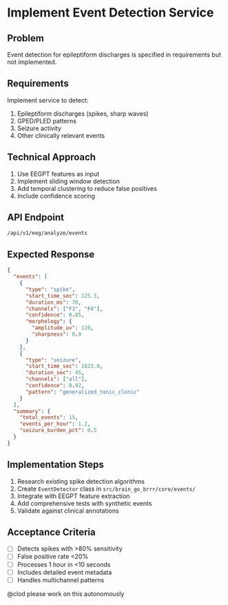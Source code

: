# Implement Event Detection Service

## Problem
Event detection for epileptiform discharges is specified in requirements but not implemented.

## Requirements
Implement service to detect:
1. Epileptiform discharges (spikes, sharp waves)
2. GPED/PLED patterns
3. Seizure activity
4. Other clinically relevant events

## Technical Approach
1. Use EEGPT features as input
2. Implement sliding window detection
3. Add temporal clustering to reduce false positives
4. Include confidence scoring

## API Endpoint
`/api/v1/eeg/analyze/events`

## Expected Response
```json
{
  "events": [
    {
      "type": "spike",
      "start_time_sec": 125.3,
      "duration_ms": 70,
      "channels": ["F3", "F4"],
      "confidence": 0.85,
      "morphology": {
        "amplitude_uv": 120,
        "sharpness": 0.9
      }
    },
    {
      "type": "seizure",
      "start_time_sec": 1823.0,
      "duration_sec": 45,
      "channels": ["all"],
      "confidence": 0.92,
      "pattern": "generalized_tonic_clonic"
    }
  ],
  "summary": {
    "total_events": 15,
    "events_per_hour": 1.2,
    "seizure_burden_pct": 0.5
  }
}
```

## Implementation Steps
1. Research existing spike detection algorithms
2. Create `EventDetector` class in `src/brain_go_brrr/core/events/`
3. Integrate with EEGPT feature extraction
4. Add comprehensive tests with synthetic events
5. Validate against clinical annotations

## Acceptance Criteria
- [ ] Detects spikes with >80% sensitivity
- [ ] False positive rate <20%
- [ ] Processes 1 hour in <10 seconds
- [ ] Includes detailed event metadata
- [ ] Handles multichannel patterns

@clod please work on this autonomously
